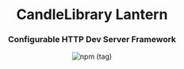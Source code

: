 <h1 align=center>CandleLibrary Lantern</h1>

<h3 align=center> Configurable HTTP Dev Server Framework </h3>

<p align=center> <img alt="npm (tag)" src="https://img.shields.io/npm/v/@candlelib/lantern?style=for-the-badge&logo=appveyor"> </p>
